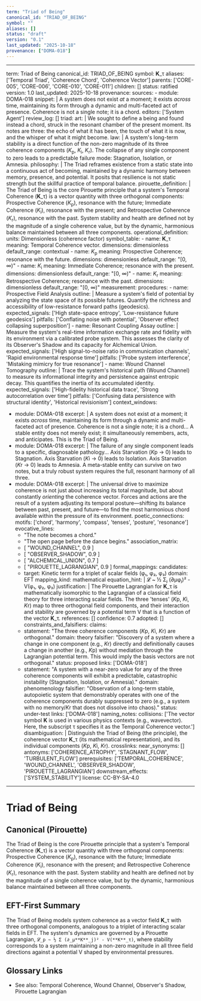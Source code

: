 ```yaml
---
term: "Triad of Being"
canonical_id: "TRIAD_OF_BEING"
symbol: ""
aliases: []
status: "draft"
version: "0.1"
last_updated: "2025-10-18"
provenance: ["DOMA-018"]
---
```


---
term: Triad of Being
canonical_id: TRIAD_OF_BEING
symbol: **K**_τ
aliases: ['Temporal Triad', 'Coherence Chord', 'Coherence Vector']
parents: ['CORE-005', 'CORE-006', 'CORE-010', 'CORE-011']
children: []
status: ratified
version: 1.0
last_updated: 2025-10-18
provenance:
  sources:
    - module: DOMA-018
      snippet: |
        A system does not exist *at* a moment; it exists *across* time, maintaining its form through a dynamic and multi-faceted act of presence. Coherence is not a single note; it is a chord.
  editors: ['System Agent']
  review_log: []
triad:
  art: |
    We sought to define a being and found instead a chord, struck in the resonant chamber of the present moment. Its notes are three: the echo of what it has been, the touch of what it is now, and the whisper of what it might become.
  law: |
    A system's long-term stability is a direct function of the non-zero magnitude of its three coherence components (*K*<sub>p</sub>, *K*<sub>i</sub>, *K*<sub>r</sub>). The collapse of any single component to zero leads to a predictable failure mode: Stagnation, Isolation, or Amnesia.
  philosophy: |
    The Triad reframes existence from a static state into a continuous act of becoming, maintained by a dynamic harmony between memory, presence, and potential. It posits that resilience is not static strength but the skillful practice of temporal balance.
pirouette_definition: |
  The Triad of Being is the core Pirouette principle that a system's Temporal Coherence (**K**_τ) is a vector quantity with three orthogonal components: Prospective Coherence (*K*<sub>p</sub>), resonance with the future; Immediate Coherence (*K*<sub>i</sub>), resonance with the present; and Retrospective Coherence (*K*<sub>r</sub>), resonance with the past. System stability and health are defined not by the magnitude of a single coherence value, but by the dynamic, harmonious balance maintained between all three components.
operational_definition:
  units: Dimensionless (coherence factor)
  symbol_table:
    - name: **K**_τ
      meaning: Temporal Coherence vector.
      dimensions: dimensionless
      default_range: contextual
    - name: *K*<sub>p</sub>
      meaning: Prospective Coherence; resonance with the future.
      dimensions: dimensionless
      default_range: "[0, ∞)"
    - name: *K*<sub>i</sub>
      meaning: Immediate Coherence; resonance with the present.
      dimensions: dimensionless
      default_range: "[0, ∞)"
    - name: *K*<sub>r</sub>
      meaning: Retrospective Coherence; resonance with the past.
      dimensions: dimensionless
      default_range: "[0, ∞)"
  measurement:
    procedures:
      - name: Prospective Field Analysis
        outline: |
          Measure a system's field of potential by analyzing the state space of its possible futures. Quantify the richness and accessibility of low-resistance forward paths (geodesics).
        expected_signals: ['High state-space entropy', 'Low-resistance future geodesics']
        pitfalls: ['Conflating noise with potential', 'Observer effect collapsing superposition']
      - name: Resonant Coupling Assay
        outline: |
          Measure the system's real-time information exchange rate and fidelity with its environment via a calibrated probe system. This assesses the clarity of its Observer's Shadow and its capacity for Alchemical Union.
        expected_signals: ['High signal-to-noise ratio in communication channels', 'Rapid environmental response time']
        pitfalls: ['Probe system interference', 'Mistaking mimicry for true resonance']
      - name: Wound Channel Tomography
        outline: |
          Trace the system's historical path (Wound Channel) to measure its informational integrity and persistence against entropic decay. This quantifies the inertia of its accumulated identity.
        expected_signals: ['High-fidelity historical data trace', 'Strong autocorrelation over time']
        pitfalls: ['Confusing data persistence with structural identity', 'Historical revisionism']
context_windows:
  - module: DOMA-018
    excerpt: |
      A system does not exist *at* a moment; it exists *across* time, maintaining its form through a dynamic and multi-faceted act of presence. Coherence is not a single note; it is a chord... A stable entity does not merely exist; it simultaneously remembers, acts, and anticipates. This is the Triad of Being.
  - module: DOMA-018
    excerpt: |
      The failure of any single component leads to a specific, diagnosable pathology... Axis Starvation (*K*p → 0) leads to Stagnation. Axis Starvation (*K*i → 0) leads to Isolation. Axis Starvation (*K*r → 0) leads to Amnesia. A meta-stable entity can survive on two notes, but a truly robust system requires the full, resonant harmony of all three.
  - module: DOMA-018
    excerpt: |
      The universal drive to maximize coherence is not just about increasing its total magnitude, but about constantly *orienting* the coherence vector. Forces and actions are the result of a system adjusting its temporal posture—shifting its balance between past, present, and future—to find the most harmonious chord available within the pressure of its environment.
poetic_connections:
  motifs: ['chord', 'harmony', 'compass', 'tenses', 'posture', 'resonance']
  evocative_lines:
    - "The note becomes a chord."
    - "The open page before the dance begins."
  association_matrix:
    - [ "WOUND_CHANNEL", 0.9 ]
    - [ "OBSERVER_SHADOW", 0.9 ]
    - [ "ALCHEMICAL_UNION", 0.7 ]
    - [ "PIROUETTE_LAGRANGIAN", 0.9 ]
formal_mappings:
  candidates:
    - target: Kinetic term for a triplet of scalar fields (φ₁, φ₂, φ₃)
      domain: EFT
      mapping_kind: mathematical
      equation_hint: |
        𝓛 ~ ½ Σⱼ (∂μφⱼ)² - V(φ₁, φ₂, φ₃)
      justification: |
        The Pirouette Lagrangian for **K**_τ is mathematically isomorphic to the Lagrangian of a classical field theory for three interacting scalar fields. The three 'tenses' (*K*p, *K*i, *K*r) map to three orthogonal field components, and their interaction and stability are governed by a potential term V that is a function of the vector **K**_τ.
      references: []
      confidence: 0.7
  adopted: []
constraints_and_falsifiers:
  claims:
    - statement: "The three coherence components (*K*p, *K*i, *K*r) are orthogonal."
      domain: theory
      falsifier: "Discovery of a system where a change in one component (e.g., *K*r) directly and definitionally causes a change in another (e.g., *K*p) without mediation through the Lagrangian potential term. This would imply the basis vectors are not orthogonal."
      status: proposed
      links: ['DOMA-018']
    - statement: "A system with a near-zero value for any of the three coherence components will exhibit a predictable, catastrophic instability (Stagnation, Isolation, or Amnesia)."
      domain: phenomenology
      falsifier: "Observation of a long-term stable, autopoietic system that demonstrably operates with one of the coherence components durably suppressed to zero (e.g., a system with no memory/*K*r that does not dissolve into chaos)."
      status: under-test
      links: ['DOMA-018']
naming_notes:
  collisions: ['The vector symbol **K** is used in various physics contexts (e.g., wavevector). Here, the subscript τ specifies it as the Temporal Coherence vector.']
  disambiguation: |
    Distinguish the Triad of Being (the principle), the coherence vector **K**_τ (its mathematical representation), and its individual components (*K*p, *K*i, *K*r).
crosslinks:
  near_synonyms: []
  antonyms: ['COHERENCE_ATROPHY', 'STAGNANT_FLOW', 'TURBULENT_FLOW']
  prerequisites: ['TEMPORAL_COHERENCE', 'WOUND_CHANNEL', 'OBSERVER_SHADOW', 'PIROUETTE_LAGRANGIAN']
  downstream_effects: ['SYSTEM_STABILITY']
license: CC-BY-SA-4.0
---

# Triad of Being

## Canonical (Pirouette)
The Triad of Being is the core Pirouette principle that a system's Temporal Coherence (**K**_τ) is a vector quantity with three orthogonal components: Prospective Coherence (*K*<sub>p</sub>), resonance with the future; Immediate Coherence (*K*<sub>i</sub>), resonance with the present; and Retrospective Coherence (*K*<sub>r</sub>), resonance with the past. System stability and health are defined not by the magnitude of a single coherence value, but by the dynamic, harmonious balance maintained between all three components.

## EFT-First Summary
The Triad of Being models system coherence as a vector field **K**_τ with three orthogonal components, analogous to a triplet of interacting scalar fields in EFT. The system's dynamics are governed by a Pirouette Lagrangian, `𝓛_p ~ ½ Σ (∂_μ**K**_j)² - V(**K**_τ)`, where stability corresponds to a system maintaining a non-zero magnitude in all three field directions against a potential V shaped by environmental pressures.

## Glossary Links
- See also: Temporal Coherence, Wound Channel, Observer's Shadow, Pirouette Lagrangian